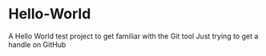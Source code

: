 # Hello-World
A Hello World test project to get familiar with the Git tool
Just trying to get a handle on GitHub
